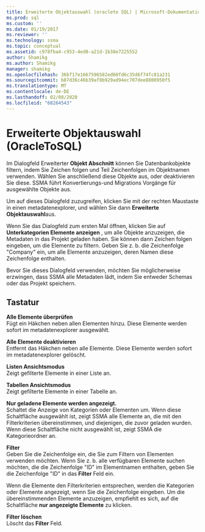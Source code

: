 ```yaml
---
title: Erweiterte Objektauswahl (oracleto SQL) | Microsoft-Dokumentation
ms.prod: sql
ms.custom: ''
ms.date: 01/19/2017
ms.reviewer: ''
ms.technology: ssma
ms.topic: conceptual
ms.assetid: c978fba4-c953-4ed0-a21d-1b38e7225552
author: Shamikg
ms.author: Shamikg
manager: shamikg
ms.openlocfilehash: 36bf17e1667596582ed60fd6c35d6f74fc81a231
ms.sourcegitcommit: b87d36c46b39af8b929ad94ec707dee8800950f5
ms.translationtype: MT
ms.contentlocale: de-DE
ms.lasthandoff: 02/08/2020
ms.locfileid: "68264543"
---
```

# <a name="advanced-object-selection--oracletosql"></a>Erweiterte Objektauswahl (OracleToSQL)
Im Dialogfeld Erweiterter **Objekt Abschnitt** können Sie Datenbankobjekte filtern, indem Sie Zeichen folgen und Teil Zeichenfolgen im Objektnamen verwenden. Wählen Sie anschließend diese Objekte aus, oder deaktivieren Sie diese. SSMA führt Konvertierungs-und Migrations Vorgänge für ausgewählte Objekte aus.  
  
Um auf dieses Dialogfeld zuzugreifen, klicken Sie mit der rechten Maustaste in einen metadatenexplorer, und wählen Sie dann **Erweiterte Objektauswahl**aus.  
  
Wenn Sie das Dialogfeld zum ersten Mal öffnen, klicken Sie auf **Unterkategorien Elemente anzeigen** , um alle Objekte anzuzeigen, die Metadaten in das Projekt geladen haben. Sie können dann Zeichen folgen eingeben, um die Elemente zu filtern. Geben Sie z. b. die Zeichenfolge "Company" ein, um alle Elemente anzuzeigen, deren Namen diese Zeichenfolge enthalten.  
  
Bevor Sie dieses Dialogfeld verwenden, möchten Sie möglicherweise erzwingen, dass SSMA alle Metadaten lädt, indem Sie entweder Schemas oder das Projekt speichern.  
  
## <a name="options"></a>Tastatur  
**Alle Elemente überprüfen**  
Fügt ein Häkchen neben allen Elementen hinzu. Diese Elemente werden sofort im metadatenexplorer ausgewählt.  
  
**Alle Elemente deaktivieren**  
Entfernt das Häkchen neben alle Elemente. Diese Elemente werden sofort im metadatenexplorer gelöscht.  
  
**Listen Ansichtsmodus**  
Zeigt gefilterte Elemente in einer Liste an.  
  
**Tabellen Ansichtsmodus**  
Zeigt gefilterte Elemente in einer Tabelle an.  
  
**Nur geladene Elemente werden angezeigt.**  
Schaltet die Anzeige von Kategorien oder Elementen um. Wenn diese Schaltfläche ausgewählt ist, zeigt SSMA alle Elemente an, die mit den Filterkriterien übereinstimmen, und diejenigen, die zuvor geladen wurden. Wenn diese Schaltfläche nicht ausgewählt ist, zeigt SSMA die Kategorieordner an.  
  
**Filter**  
Geben Sie die Zeichenfolge ein, die Sie zum Filtern von Elementen verwenden möchten. Wenn Sie z. b. alle verfügbaren Elemente suchen möchten, die die Zeichenfolge "ID" im Elementnamen enthalten, geben Sie die Zeichenfolge "ID" in das **Filter** Feld ein.  
  
Wenn die Elemente den Filterkriterien entsprechen, werden die Kategorien oder Elemente angezeigt, wenn Sie die Zeichenfolge eingeben. Um die übereinstimmenden Elemente anzuzeigen, empfiehlt es sich, auf die Schaltfläche **nur angezeigte Elemente** zu klicken.  
  
**Filter löschen**  
Löscht das **Filter** Feld.  
  
